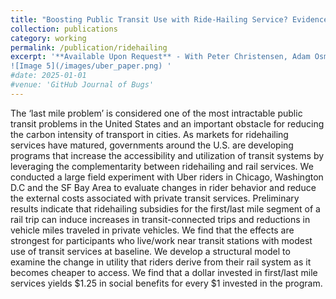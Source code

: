 ```yaml
---
title: "Boosting Public Transit Use with Ride-Hailing Service? Evidence from a Multi-City Experiment"
collection: publications
category: working
permalink: /publication/ridehailing
excerpt: '**Available Upon Request** - With Peter Christensen, Adam Osman and Lewis Lehe
![Image 5](/images/uber_paper.png) '
#date: 2025-01-01
#venue: 'GitHub Journal of Bugs'
---
```


The ‘last mile problem’ is considered one of the most intractable public transit problems in the United States and an important obstacle for reducing the carbon intensity of transport in cities. As markets for ridehailing services have matured, governments around the U.S. are developing programs that increase the accessibility and utilization of transit systems by leveraging the complementarity between ridehailing and rail services. We conducted a large field experiment with Uber riders in Chicago, Washington D.C and the SF Bay Area to evaluate changes in rider behavior and reduce the external costs associated with private transit services. Preliminary
results indicate that ridehailing subsidies for the first/last mile segment of a rail trip can induce increases in transit-connected trips and reductions in vehicle miles traveled in private vehicles. We find that the effects are strongest for participants who live/work near transit stations with modest use of transit services at baseline. We develop a structural model to examine the change in utility that riders derive from their rail system as it becomes cheaper to access. We find that a dollar invested in first/last mile services yields $1.25 in social benefits for every $1 invested in the program.

